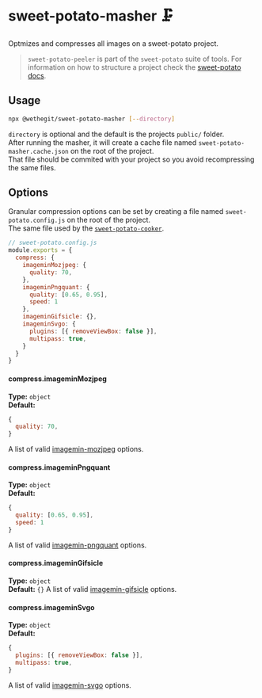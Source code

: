 # sweet-potato-masher 🗜

Optmizes and compresses all images on a sweet-potato project.

> `sweet-potato-peeler` is part of the `sweet-potato` suite of tools. For information on how to structure a project check the [sweet-potato docs](https://github.com/wethegit/sweet-potato).


## Usage

```sh
npx @wethegit/sweet-potato-masher [--directory]
```

`directory` is optional and the default is the projects `public/` folder.  
After running the masher, it will create a cache file named `sweet-potato-masher.cache.json` on the root of the project.  
That file should be commited with your project so you avoid recompressing the same files.

## Options

Granular compression options can be set by creating a file named `sweet-potato.config.js` on the root of the project.  
The same file used by the [`sweet-potato-cooker`](https://github.com/wethegit/sweet-potato/tree/main/cooker#config).

```js
// sweet-potato.config.js
module.exports = {
  compress: {
    imageminMozjpeg: {
      quality: 70,
    },
    imageminPngquant: {
      quality: [0.65, 0.95],
      speed: 1
    },
    imageminGifsicle: {},
    imageminSvgo: {
      plugins: [{ removeViewBox: false }],
      multipass: true,
    }
  }
}
```

#### compress.imageminMozjpeg

**Type:** `object`  
**Default:**

```js
{
  quality: 70,
}
```

A list of valid [imagemin-mozjpeg](https://www.npmjs.com/package/imagemin-mozjpeg) options.

#### compress.imageminPngquant

**Type:** `object`  
**Default:**

```js
{
  quality: [0.65, 0.95],
  speed: 1
}
```

A list of valid [imagemin-pngquant](https://www.npmjs.com/package/imagemin-pngquant) options.

#### compress.imageminGifsicle

**Type:** `object`  
**Default:** `{}`
A list of valid [imagemin-gifsicle](https://www.npmjs.com/package/imagemin-gifsicle) options.

#### compress.imageminSvgo

**Type:** `object`  
**Default:**

```js
{
  plugins: [{ removeViewBox: false }],
  multipass: true,
}
```

A list of valid [imagemin-svgo](https://www.npmjs.com/package/imagemin-svgo) options.
